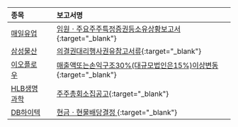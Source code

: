 | **종목** |      |**보고서명** |
| :------- | :--- |:----------- |
| [매일유업](/267980/#dart) | | [임원ㆍ주요주주특정증권등소유상황보고서](https://dart.fss.or.kr/dsaf001/main.do?rcpNo=20240227007035){:target="_blank"} |
| [삼성물산](/028260/#dart) | | [의결권대리행사권유참고서류](https://dart.fss.or.kr/dsaf001/main.do?rcpNo=20240227006954){:target="_blank"} |
| [이오플로우](/294090/#dart) | | [매출액또는손익구조30%(대규모법인은15%)이상변동              ](https://dart.fss.or.kr/dsaf001/main.do?rcpNo=20240227900900){:target="_blank"} |
| [HLB생명과학](/067630/#dart) | | [주주총회소집공고](https://dart.fss.or.kr/dsaf001/main.do?rcpNo=20240227006876){:target="_blank"} |
| [DB하이텍](/000990/#dart) | | [현금ㆍ현물배당결정              ](https://dart.fss.or.kr/dsaf001/main.do?rcpNo=20240227800930){:target="_blank"} |